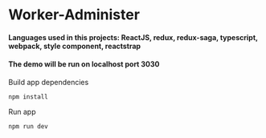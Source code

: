 # Worker-Administer
#### Languages used in this projects: ReactJS, redux, redux-saga, typescript, webpack, style component, reactstrap

#### The demo will be run on localhost port 3030
Build app dependencies
```
npm install
```

Run app
```
npm run dev
```
